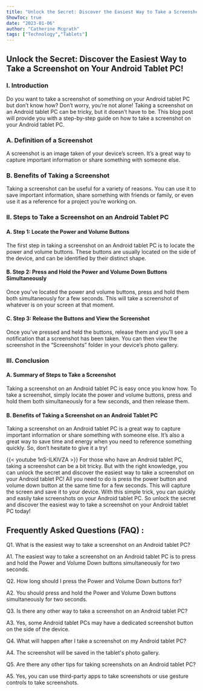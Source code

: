 ```yaml
---
title: "Unlock the Secret: Discover the Easiest Way to Take a Screenshot on Your Android Tablet PC!"
ShowToc: true 
date: "2023-01-06"
author: "Catherine Mcgrath" 
tags: ["Technology","Tablets"]
---
```

<h2>Unlock the Secret: Discover the Easiest Way to Take a Screenshot on Your Android Tablet PC!</h2>

<h3>I. Introduction</h3>

Do you want to take a screenshot of something on your Android tablet PC but don’t know how? Don’t worry, you’re not alone! Taking a screenshot on an Android tablet PC can be tricky, but it doesn’t have to be. This blog post will provide you with a step-by-step guide on how to take a screenshot on your Android tablet PC.

<h3>A. Definition of a Screenshot</h3>

A screenshot is an image taken of your device’s screen. It’s a great way to capture important information or share something with someone else.

<h3>B. Benefits of Taking a Screenshot</h3>

Taking a screenshot can be useful for a variety of reasons. You can use it to save important information, share something with friends or family, or even use it as a reference for a project you’re working on.

<h3>II. Steps to Take a Screenshot on an Android Tablet PC</h3>

<h4>A. Step 1: Locate the Power and Volume Buttons</h4>

The first step in taking a screenshot on an Android tablet PC is to locate the power and volume buttons. These buttons are usually located on the side of the device, and can be identified by their distinct shape.

<h4>B. Step 2: Press and Hold the Power and Volume Down Buttons Simultaneously</h4>

Once you’ve located the power and volume buttons, press and hold them both simultaneously for a few seconds. This will take a screenshot of whatever is on your screen at that moment.

<h4>C. Step 3: Release the Buttons and View the Screenshot</h4>

Once you’ve pressed and held the buttons, release them and you’ll see a notification that a screenshot has been taken. You can then view the screenshot in the “Screenshots” folder in your device’s photo gallery.

<h3>III. Conclusion</h3>

<h4>A. Summary of Steps to Take a Screenshot</h4>

Taking a screenshot on an Android tablet PC is easy once you know how. To take a screenshot, simply locate the power and volume buttons, press and hold them both simultaneously for a few seconds, and then release them.

<h4>B. Benefits of Taking a Screenshot on an Android Tablet PC</h4>

Taking a screenshot on an Android tablet PC is a great way to capture important information or share something with someone else. It’s also a great way to save time and energy when you need to reference something quickly. So, don’t hesitate to give it a try!

{{< youtube 1nS-ILKlVZA >}} 
For those who have an Android tablet PC, taking a screenshot can be a bit tricky. But with the right knowledge, you can unlock the secret and discover the easiest way to take a screenshot on your Android tablet PC! All you need to do is press the power button and volume down button at the same time for a few seconds. This will capture the screen and save it to your device. With this simple trick, you can quickly and easily take screenshots on your Android tablet PC. So unlock the secret and discover the easiest way to take a screenshot on your Android tablet PC today!

## Frequently Asked Questions (FAQ) :
Q1. What is the easiest way to take a screenshot on an Android tablet PC?

A1. The easiest way to take a screenshot on an Android tablet PC is to press and hold the Power and Volume Down buttons simultaneously for two seconds.

Q2. How long should I press the Power and Volume Down buttons for?

A2. You should press and hold the Power and Volume Down buttons simultaneously for two seconds.

Q3. Is there any other way to take a screenshot on an Android tablet PC?

A3. Yes, some Android tablet PCs may have a dedicated screenshot button on the side of the device.

Q4. What will happen after I take a screenshot on my Android tablet PC?

A4. The screenshot will be saved in the tablet's photo gallery.

Q5. Are there any other tips for taking screenshots on an Android tablet PC?

A5. Yes, you can use third-party apps to take screenshots or use gesture controls to take screenshots.


